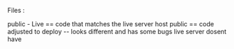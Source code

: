 Files : 

public - Live == code that matches the live server host 
public == code adjusted to deploy -- looks different and has some bugs live server dosent have
